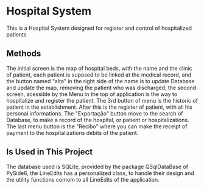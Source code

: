<h1 style='align: center;'>Hospital System</h1>

<p>This is a Hospital System designed for register and control of hospitalized patients</p>

## Methods

The initial screen is the map of hospital beds, with the name and the clinic of patient, each patient is suposed
to be linked at the medical record, and the button named "alta" in the right side of the name is to update Database
and update the map, removing the patient who was discharged, the second screen, acessible by the Menu in the top of
application is the way to hospitalize and register the patient. The 3rd button of menu is the historic of patient in the 
establishment. After this is the register of patient, with all his personal informations. The "Exportação" button move to the 
search of Database, to make a record of the hospital, or patient or hospitalizations. The last menu button is the "Recibo"
where you can make the receipt of payment to the hospitalizations debits of the patient.

## Is Used in This Project

The database used is SQLite, provided by the package QSqlDataBase of PySide6, the LineEdits has a personalized class, to handle their design
and the utility functions comom to all LineEdits of the application.